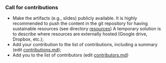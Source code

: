### Call for contributions

 * Make the artifacts (e.g., slides) publicly available. It is highly recommended to
  push the content in the git repository for having sustainable
  resources (see directory <a href="https://github.com/{{ site.github_username }}/teaching/resources">resources</a>)
  A temporary solution is to describe where resources are externally hosted (Google drive, Dropbox, etc.);
 * Add your contribution to the list of contributions, including a summary (edit <a href="https://github.com/FAMILIAR-project/teaching/blob/gh-pages/_includes/contributions.md">contributions.md</a>);
 * Add you to the list of contributors (edit <a href="https://github.com/FAMILIAR-project/teaching/blob/gh-pages/_includes/contributors.md">contributors.md</a>)





